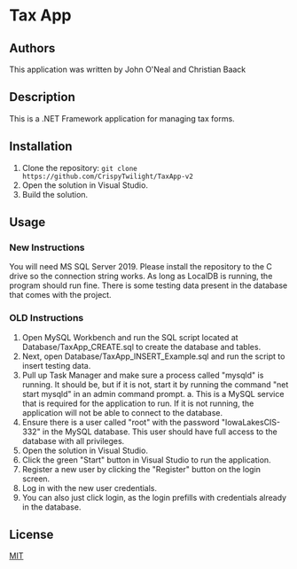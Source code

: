 # Tax App

## Authors
This application was written by John O'Neal and Christian Baack

## Description

This is a .NET Framework application for managing tax forms.

## Installation

1. Clone the repository: `git clone https://github.com/CrispyTwilight/TaxApp-v2`
2. Open the solution in Visual Studio.
3. Build the solution.

## Usage

### New Instructions
You will need MS SQL Server 2019. Please install the repository to the C drive so the connection string works. As long as LocalDB is running, the program should run fine. There is some testing data present in the database that comes with the project.

### OLD Instructions
1. Open MySQL Workbench and run the SQL script located at Database/TaxApp_CREATE.sql to create the database and tables.
2. Next, open Database/TaxApp_lNSERT_Example.sql and run the script to insert testing data.
3. Pull up Task Manager and make sure a process called "mysqld" is running. It should be, but if it is not, start it by running the command "net start mysqld" in an admin command prompt.
	a. This is a MySQL service that is required for the application to run. If it is not running, the application will not be able to connect to the database.
4. Ensure there is a user called "root" with the password "IowaLakesCIS-332" in the MySQL database. This user should have full access to the database with all privileges.
5. Open the solution in Visual Studio.
6. Click the green "Start" button in Visual Studio to run the application.		
7. Register a new user by clicking the "Register" button on the login screen.
9. Log in with the new user credentials.
10. You can also just click login, as the login prefills with credentials already in the database.

## License

[MIT](https://choosealicense.com/licenses/mit/)
